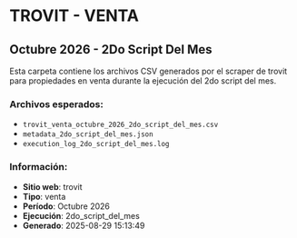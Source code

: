 # TROVIT - VENTA
## Octubre 2026 - 2Do Script Del Mes

Esta carpeta contiene los archivos CSV generados por el scraper de trovit 
para propiedades en venta durante la ejecución del 2do script del mes.

### Archivos esperados:
- `trovit_venta_octubre_2026_2do_script_del_mes.csv`
- `metadata_2do_script_del_mes.json`
- `execution_log_2do_script_del_mes.log`

### Información:
- **Sitio web**: trovit
- **Tipo**: venta
- **Período**: Octubre 2026
- **Ejecución**: 2do_script_del_mes
- **Generado**: 2025-08-29 15:13:49
